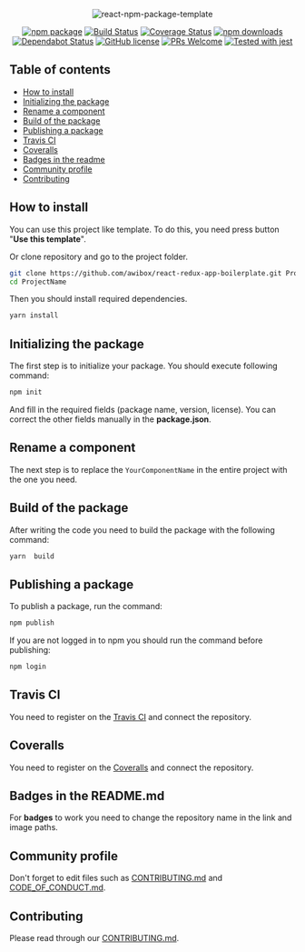 <div align="center">

![react-npm-package-template](https://repository-images.githubusercontent.com/236028186/e0034e00-3ee4-11ea-8676-b3f80c86678a)

[![npm package](https://img.shields.io/npm/v/react-npm-package-template)](https://www.npmjs.com/package/react-npm-package-template)
[![Build Status](https://travis-ci.org/awibox/react-npm-package-template.svg?branch=master)](https://travis-ci.org/awibox/react-npm-package-template)
[![Coverage Status](https://coveralls.io/repos/github/awibox/react-npm-package-template/badge.svg?branch=master)](https://coveralls.io/github/awibox/react-npm-package-template?branch=master)
[![npm downloads](https://img.shields.io/npm/dm/react-npm-package-template)](https://www.npmjs.com/package/react-npm-package-template)
[![Dependabot Status](https://api.dependabot.com/badges/status?host=github&repo=awibox/react-npm-package-template)](https://dependabot.com)
[![GitHub license](https://img.shields.io/badge/license-MIT-blue.svg)](https://github.com/awibox/react-npm-package-template/blob/master/LICENSE)
[![PRs Welcome](https://img.shields.io/badge/PRs-welcome-brightgreen.svg)](https://github.com/awibox/react-npm-package-template/pulls)
[![Tested with jest](https://img.shields.io/badge/tested_with-jest-99424f.svg)](https://github.com/facebook/jest)

</div>

## Table of contents
* [How to install](#howtoinstall)
* [Initializing the package](#initializing)
* [Rename a component](#rename)
* [Build of the package](#build)
* [Publishing a package](#publish)
* [Travis CI](#travis)
* [Coveralls](#coveralls)
* [Badges in the readme](#badges)
* [Community profile](#community)
* [Contributing](#contributing)

<a name="howtoinstall"></a>
## How to install
You can use this project like template. 
To do this, you need press button "**Use this template**".

Or clone repository and go to the project folder.
```bash
git clone https://github.com/awibox/react-redux-app-boilerplate.git ProjectName
cd ProjectName
```
Then you should install required dependencies.
```bash
yarn install
```
<a name="initializing"></a>
## Initializing the package
The first step is to initialize your package. You should execute following command:
```bash
npm init
```
And fill in the required fields (package name, version, license). You can correct the other fields manually in the **package.json**.

<a name="rename"></a>
## Rename a component
The next step is to replace the ```YourComponentName``` in the entire project with the one you need.

<a name="build"></a>
## Build of the package
After writing the code you need to build the package with the following command:
```bash
yarn  build
```

<a name="publish"></a>
## Publishing a package
To publish a package, run the command:
```bash
npm publish
```
If you are not logged in to npm you should run the command before publishing:
```bash
npm login
```

<a name="travis"></a>
## Travis CI
You need to register on the [Travis CI](https://travis-ci.org/) and connect the repository.

<a name="coveralls"></a>
## Coveralls
You need to register on the [Coveralls](https://coveralls.io/) and connect the repository.

<a name="badges"></a>
## Badges in the README.md
For **badges** to work you need to change the repository name in the link and image paths.

<a name="community"></a>
## Community profile
Don't forget to edit files such as [CONTRIBUTING.md](/.github/CONTRIBUTING.md) and [CODE_OF_CONDUCT.md](/.github/CODE_OF_CONDUCT.md).

<a name="contributing"></a>
## Contributing
Please read through our [CONTRIBUTING.md](/.github/CONTRIBUTING.md).

